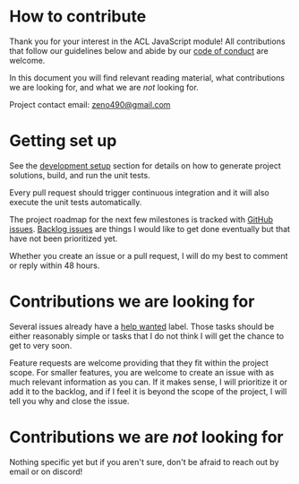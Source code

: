# How to contribute

Thank you for your interest in the ACL JavaScript module! All contributions that follow our guidelines below and abide by our [code of conduct](CODE_OF_CONDUCT.md) are welcome.

In this document you will find relevant reading material, what contributions we are looking for, and what we are *not* looking for.

Project contact email: zeno490@gmail.com

# Getting set up

See the [development setup](./docs/development_setup.md) section for details on how to generate project solutions, build, and run the unit tests.

Every pull request should trigger continuous integration and it will also execute the unit tests automatically.

The project roadmap for the next few milestones is tracked with [GitHub issues](https://github.com/nfrechette/acl-js/issues). [Backlog issues](https://github.com/nfrechette/acl-js/milestone/1) are things I would like to get done eventually but that have not been prioritized yet.

Whether you create an issue or a pull request, I will do my best to comment or reply within 48 hours.

# Contributions we are looking for

Several issues already have a [help wanted](https://github.com/nfrechette/acl-js/labels/help%20wanted) label. Those tasks should be either reasonably simple or tasks that I do not think I will get the chance to get to very soon.

Feature requests are welcome providing that they fit within the project scope. For smaller features, you are welcome to create an issue with as much relevant information as you can. If it makes sense, I will prioritize it or add it to the backlog, and if I feel it is beyond the scope of the project, I will tell you why and close the issue.

# Contributions we are *not* looking for

Nothing specific yet but if you aren't sure, don't be afraid to reach out by email or on discord!
